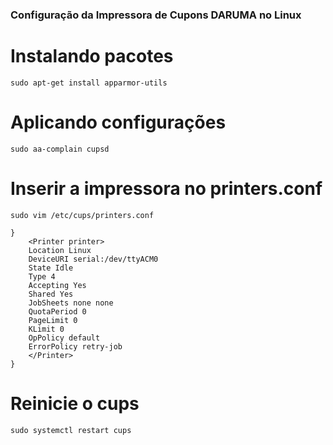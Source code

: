 ### Configuração da Impressora de Cupons DARUMA no Linux


# Instalando pacotes
    sudo apt-get install apparmor-utils

# Aplicando configurações
    sudo aa-complain cupsd



# Inserir a impressora no printers.conf

    sudo vim /etc/cups/printers.conf	
    
    }
        <Printer printer>
        Location Linux
        DeviceURI serial:/dev/ttyACM0
        State Idle
        Type 4
        Accepting Yes
        Shared Yes
        JobSheets none none
        QuotaPeriod 0
        PageLimit 0
        KLimit 0
        OpPolicy default
        ErrorPolicy retry-job
        </Printer>
    }

# Reinicie o cups
    sudo systemctl restart cups

